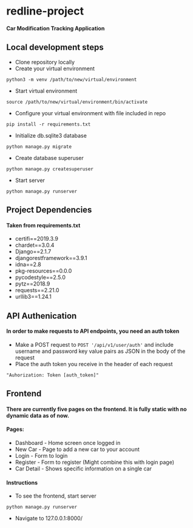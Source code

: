 # redline-project
#### Car Modification Tracking Application

## Local development steps

* Clone repository locally
* Create your virtual environment
```
python3 -m venv /path/to/new/virtual/environment
```
* Start virtual environment
```
source /path/to/new/virtual/environment/bin/activate
```
* Configure your virtual environment with file included in repo
```
pip install -r requirements.txt
```
* Initialize db.sqlite3 database
```
python manage.py migrate
```
* Create database superuser
```
python manage.py createsuperuser
```

* Start server
```
python manage.py runserver
```

## Project Dependencies
#### Taken from requirements.txt

* certifi==2019.3.9
* chardet==3.0.4
* Django==2.1.7
* djangorestframework==3.9.1
* idna==2.8
* pkg-resources==0.0.0
* pycodestyle==2.5.0
* pytz==2018.9
* requests==2.21.0
* urllib3==1.24.1

## API Authenication
#### In order to make requests to API endpoints, you need an auth token

* Make a POST request to `POST '/api/v1/user/auth'` and include username and password key value pairs as JSON in the body of the request
* Place the auth token you receive in the header of each request
```
"Auhorization: Token [auth_token]"
```

## Frontend
#### There are currently five pages on the frontend. It is fully static with no dynamic data as of now.
#### Pages:
* Dashboard - Home screen once logged in
* New Car - Page to add a new car to your account
* Login - Form to login
* Register - Form to register (Might combine this with login page)
* Car Detail - Shows specific information on a single car

#### Instructions
* To see the frontend, start server
```
python manage.py runserver
```
* Navigate to 127.0.0.1:8000/
